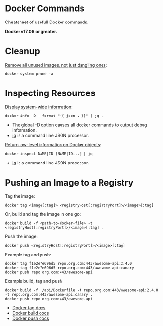 # Docker Commands
Cheatsheet of usefull Docker commands.

**Docker v17.06 or greater.**

# Cleanup
[Remove all unused images, not just dangling ones](https://docs.docker.com/engine/reference/commandline/system_prune/):

```
docker system prune -a
```

# Inspecting Resources
[Display system-wide information](https://docs.docker.com/engine/reference/commandline/info/):

```
docker info -D --format "{{ json . }}" | jq .
```

- The global -D option causes all docker commands to output debug information.
- [jq](https://stedolan.github.io/jq/) is a command line JSON processor.

[Return low-level information on Docker objects](https://docs.docker.com/engine/reference/commandline/inspect/):

```
docker inspect NAME|ID [NAME|ID...] | jq
```

- [jq](https://stedolan.github.io/jq/) is a command line JSON processor.

# Pushing an Image to a Registry
Tag the image:

```
docker tag <image[:tag]> <registryHost[:registryPort]>/<image>[:tag]
```

Or, build and tag the image in one go:

```
docker build -f <path-to-docker-file> -t <registryHost[:registryPort]>/<image>[:tag] .
```

Push the image:

```
docker push <registryHost[:registryPort]>/<image>[:tag]
```

Example tag and push:

```
docker tag f1e2e7e696d5 repo.org.com:443/awesome-api:2.4.0
docker tag f1e2e7e696d5 repo.org.com:443/awesome-api:canary
docker push repo.org.com:443/awesome-api
```

Example build, tag and push
```
docker build -f ./api/Dockerfile -t repo.org.com:443/awesome-api:2.4.0 -t repo.org.com:443/awesome-api:canary .
docker push repo.org.com:443/awesome-api
```

- [Docker tag docs](https://docs.docker.com/engine/reference/commandline/tag/)
- [Docker build docs](https://docs.docker.com/engine/reference/commandline/build/)
- [Docker push docs](https://docs.docker.com/engine/reference/commandline/push/)